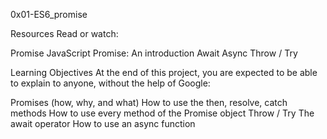 0x01-ES6_promise


Resources
Read or watch:

Promise
JavaScript Promise: An introduction
Await
Async
Throw / Try

Learning Objectives
At the end of this project, you are expected to be able to explain to anyone, without the help of Google:

Promises (how, why, and what)
How to use the then, resolve, catch methods
How to use every method of the Promise object
Throw / Try
The await operator
How to use an async function
